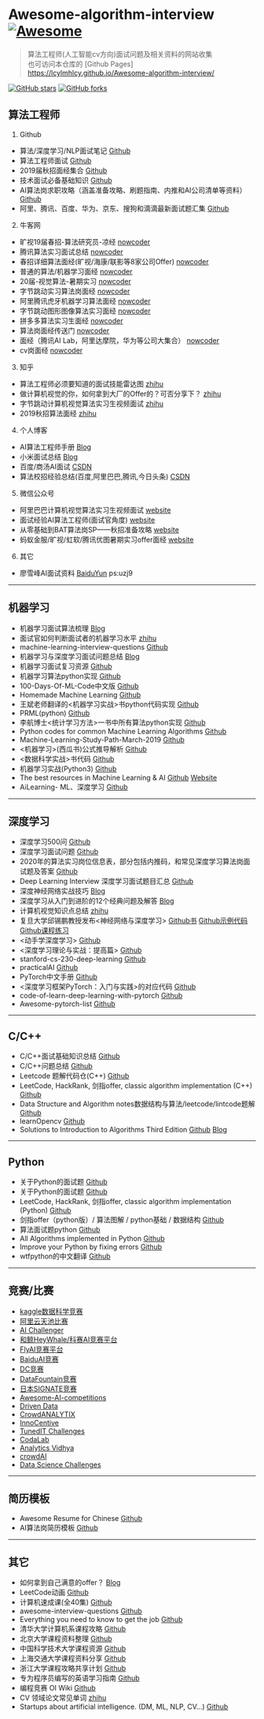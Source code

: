 # Awesome-algorithm-interview [![Awesome](https://cdn.rawgit.com/sindresorhus/awesome/d7305f38d29fed78fa85652e3a63e154dd8e8829/media/badge.svg)](https://github.com/sindresorhus/awesome)   

> 算法工程师(人工智能cv方向)面试问题及相关资料的网站收集  
> 也可访问本仓库的 [Github Pages] https://lcylmhlcy.github.io/Awesome-algorithm-interview/

[![GitHub stars](https://img.shields.io/github/stars/lcylmhlcy/Awesome-algorithm-interview.svg?style=social&label=Stars)](https://github.com/lcylmhlcy/Awesome-algorithm-interview) [![GitHub forks](https://img.shields.io/github/forks/lcylmhlcy/Awesome-algorithm-interview.svg?style=social&label=Forks)](https://github.com/lcylmhlcy/Awesome-algorithm-interview)  

## 算法工程师
1. Github
- 算法/深度学习/NLP面试笔记 [Github](https://github.com/imhuay/Algorithm_Interview_Notes-Chinese)  
- 算法工程师面试 [Github](https://github.com/PPshrimpGo/AIinterview)  
- 2019届秋招面经集合 [Github](https://github.com/zslomo/2019-Autumn-recruitment-experience)  
- 技术面试必备基础知识 [Github](https://github.com/CyC2018/CS-Notes)  
- AI算法岗求职攻略（涵盖准备攻略、刷题指南、内推和AI公司清单等资料）[Github](https://github.com/amusi/AI-Job-Notes)  
- 阿里、腾讯、百度、华为、京东、搜狗和滴滴最新面试题汇集 [Github](https://github.com/xiaole0310/interview-)  

2. 牛客网
- 旷视19届春招-算法研究员-凉经 [nowcoder](https://www.nowcoder.com/discuss/167336)  
- 腾讯算法实习面试总结 [nowcoder](https://www.nowcoder.com/discuss/163996)  
- 春招详细算法面经(旷视/海康/联影等8家公司Offer) [nowcoder](https://www.nowcoder.com/discuss/163388)  
- 普通的算法/机器学习面经 [nowcoder](https://www.nowcoder.com/discuss/61907)  
- 20届-视觉算法-暑期实习 [nowcoder](https://www.nowcoder.com/discuss/173292)  
- 字节跳动实习算法岗面经 [nowcoder](https://www.nowcoder.com/discuss/174565)   
- 阿里腾讯虎牙机器学习算法面经 [nowcoder](https://www.nowcoder.com/discuss/175759)  
- 字节跳动图形图像算法实习面经 [nowcoder](https://www.nowcoder.com/discuss/178153)  
- 拼多多算法实习生面经 [nowcoder](https://www.nowcoder.com/discuss/177911)  
- 算法岗面经传送门 [nowcoder](https://www.nowcoder.com/discuss/180976)  
- 面经（腾讯AI Lab，阿里达摩院，华为等公司大集合） [nowcoder](https://www.nowcoder.com/discuss/180087)  
- cv岗面经 [nowcoder](https://www.nowcoder.com/discuss/159266)   

3. 知乎
- 算法工程师必须要知道的面试技能雷达图 [zhihu](https://zhuanlan.zhihu.com/p/54089811)  
- 做计算机视觉的你，如何拿到大厂的Offer的？可否分享下？ [zhihu](https://www.zhihu.com/question/272045026/answer/366665187)  
- 字节跳动计算机视觉算法实习生视频面试 [zhihu](https://zhuanlan.zhihu.com/p/59270912)   
- 2019秋招算法面经 [zhihu](https://zhuanlan.zhihu.com/p/42936891)   

4. 个人博客
- AI算法工程师手册 [Blog](http://www.huaxiaozhuan.com/)  
- 小米面试总结 [Blog](https://wx.qnmlgb.tech/articles/5c55c999ce56ab804b1526cd/)  
- 百度/商汤AI面试 [CSDN](https://blog.csdn.net/emma1222/article/details/86551435)  
- 算法校招经验总结(百度,阿里巴巴,腾讯,今日头条) [CSDN](https://blog.csdn.net/ML_SDD/article/details/84986528)   

5. 微信公众号
- 阿里巴巴计算机视觉算法实习生视频面试 [website](https://mp.weixin.qq.com/s?__biz=MzUxNjcxMjQxNg==&mid=2247488083&idx=3&sn=499149282d197c1b68d3fa105a69e271&chksm=f9a260dcced5e9ca7a86741c90b5199251b4bf02b2279b314fa3302911b8d0c22e036dd7bb33&scene=21#wechat_redirect)   
- 面试经验AI算法工程师(面试官角度) [website](https://mp.weixin.qq.com/s?__biz=MzUxNjcxMjQxNg==&mid=2247487216&idx=1&sn=4516fd92ecd48cebb91629a0b1f3473d&chksm=f9a27c7fced5f5694608c40a8f4dce2636986d28145f073d2d8de088dd5ef3caa66423773787&scene=21#wechat_redirect)   
- 从零基础到BAT算法岗SP——秋招准备攻略 [website](https://mp.weixin.qq.com/s?__biz=MzUxNjcxMjQxNg==&mid=2247485936&idx=1&sn=0e156832abdc9bfd4ee82b9b70063b3e&chksm=f9a27b7fced5f26912dd64b3c6f5a2d153068843cce378a8894ffb0ea786bcba698ef0d747f3&scene=21#wechat_redirect)   
- 蚂蚁金服/旷视/虹软/腾讯优图暑期实习offer面经 [website](https://mp.weixin.qq.com/s?__biz=MzI4MDYzNzg4Mw==&mid=2247489199&idx=3&sn=4b1f2f5033929491f56bebbc73a63e63&chksm=ebb42e7bdcc3a76d0c2c9d98f275882b9cbf852c2f32d5ab3977a670690c1150a3ab0b04aa53&scene=0&xtrack=1&key=5aa6b6fc7e8425bd24f718156836dc2e81e8283eeb1653306993c9c6816f5ba1d0415a3a95b30fdb1daf045964002a34ccb8a4f35727519df9aea73b6b87f702d2c2b2549c21f6e5360bf6929136fc5b&ascene=14&uin=MTM2NDUyMTkxOQ%3D%3D&devicetype=Windows+10&version=62060739&lang=zh_CN&pass_ticket=ESuAgyeBfQrIeEX8gTsQm4%2BCbjzCr74m7714n%2BShviVnNifUDKpDRrHljFR6o7iD)   

6. 其它
- 廖雪峰AI面试资料 [BaiduYun](https://pan.baidu.com/s/10NL2yJxsBFjq8PP-wdBfuw)  ps:uzj9
---
## 机器学习
- 机器学习面试算法梳理 [Blog](https://www.cnblogs.com/tornadomeet/p/3395593.html)  
- 面试官如何判断面试者的机器学习水平 [zhihu](https://www.zhihu.com/question/62482926)  
- machine-learning-interview-questions [Github](https://github.com/Sroy20/machine-learning-interview-questions)  
- 机器学习与深度学习面试问题总结 [Blog](https://mp.weixin.qq.com/s?__biz=MzIxODM4MjA5MA==&mid=2247486331&idx=1&sn=abc69ee44d932dd7d6bc4bbef82045c8&chksm=97ea211ea09da808a546c4a6f485f45289fea2e69cddc95aaf16f06ddfb9c428ecf9d259c980&scene=0&key=f7bb43d4492422e0472e06f4faf0076f9d9de975e8a73050e15cd63f1f549a060f9018009aa9f1f5f19aa37f1408ecb3ea2be5b8464b4eae89884e1d881c91ebef20c84ea9198fed470f36016f54c30a&ascene=14&uin=MTM2NDUyMTkxOQ%3D%3D&devicetype=Windows+10&version=62060739&lang=zh_CN&pass_ticket=fLkIwHFJHv2%2FbP8RGzzYjXOZFDZBSwG0jwcmIEQhVi6CQoLDsa0PiCF8xoyKnPtI)  
- 机器学习面试复习资源 [Github](https://github.com/wangyuGithub01/Machine_Learning_Resources)  
- 机器学习算法python实现 [Github](https://github.com/lawlite19/MachineLearning_Python)  
- 100-Days-Of-ML-Code中文版 [Github](https://github.com/MLEveryday/100-Days-Of-ML-Code)  
- Homemade Machine Learning [Github](https://github.com/trekhleb/homemade-machine-learning)  
- 王斌老师翻译的<机器学习实战>书python代码实现 [Github](https://github.com/wzy6642/Machine-Learning-in-Action-Python3)  
- PRML(python) [Github](https://github.com/ctgk/PRML)  
- 李航博士<统计学习方法>一书中所有算法python实现 [Github](https://github.com/WenDesi/lihang_book_algorithm)  
- Python codes for common Machine Learning Algorithms [Github](https://github.com/susanli2016/Machine-Learning-with-Python)  
- Machine-Learning-Study-Path-March-2019 [Github](https://github.com/clone95/Machine-Learning-Study-Path-March-2019)  
- <机器学习>(西瓜书)公式推导解析 [Github](https://github.com/datawhalechina/pumpkin-book)  
- <数据科学实战>书代码 [Github](https://github.com/oreillymedia/doing_data_science)  
- 机器学习实战(Python3) [Github](https://github.com/Jack-Cherish/Machine-Learning)  
- The best resources in Machine Learning & AI [Github](https://github.com/RemoteML/bestofml) [Website](https://bestofml.com/)  
- AiLearning- ML、深度学习 [Github](https://github.com/apachecn/AiLearning)  
---
## 深度学习
- 深度学习500问 [Github](https://github.com/scutan90/DeepLearning-500-questions)  
- 深度学习面试问题 [Github](https://github.com/elviswf/DeepLearningBookQA_cn)  
- 2020年的算法实习岗位信息表，部分包括内推码，和常见深度学习算法岗面试题及答案 [Github](https://github.com/HarleysZhang/2019_algorithm_intern_information)  
- Deep Learning Interview 深度学习面试题目汇总 [Github](https://github.com/ShanghaiTechAIClub/DLInterview)  
- 深度神经网络实战技巧 [Blog](https://mp.weixin.qq.com/s?__biz=MzIxODM4MjA5MA==&mid=2247487319&idx=2&sn=35c275493f2c76a557cd5d95cbe728cc&chksm=97ea2532a09dac24d4acee0d38f6f91eee5b27ae0b0396a6186a30e26c2c515fae520013f194&mpshare=1&scene=24&srcid=0915AM36f3jIiv2An5onyGRI&key=026f558c5690f871f52a7864e791811c82fe8d67d1c3604a334a8f8a39c252cbcc03ace1a17af46a7d29333921ca82b635602f95a20b530b7e2ceb2ea411cd1e4867ece5bb7c7307ac3407bf450794e1&ascene=14&uin=MTM2NDUyMTkxOQ%3D%3D&devicetype=Windows+10&version=62060739&lang=zh_CN&pass_ticket=fLkIwHFJHv2%2FbP8RGzzYjXOZFDZBSwG0jwcmIEQhVi6CQoLDsa0PiCF8xoyKnPtI)  
- 深度学习从入门到进阶的12个经典问题及解答 [Blog](https://mp.weixin.qq.com/s?__biz=MzU1NDA4NjU2MA==&mid=2247489949&idx=2&sn=47ed40dd141c8321bb2478d64b3ec403&chksm=fbe9a052cc9e29447d99413b4bc37adbde195185aa6383166224f9935f0d318d051dd07ccd0c&scene=0&key=5121627df01c7147efe8859959f4d20b73fba95c9371f7ac9d15490736e8e5d799c882d8e8ee86f2177feec1fed1ccbad55b8aa00ea12e7c5f11d9382dc158e587fdd3f670997b791ada4fbbe9bf81e3&ascene=14&uin=MTM2NDUyMTkxOQ%3D%3D&devicetype=Windows+10&version=62060739&lang=zh_CN&pass_ticket=fLkIwHFJHv2%2FbP8RGzzYjXOZFDZBSwG0jwcmIEQhVi6CQoLDsa0PiCF8xoyKnPtI)  
- 计算机视觉知识点总结 [zhihu](https://zhuanlan.zhihu.com/p/58776542)   
- 复旦大学邱锡鹏教授发布<神经网络与深度学习> [Github书](https://github.com/nndl/nndl.github.io) [Github示例代码](https://github.com/nndl/nndl-codes) [Github课程练习](https://github.com/nndl/exercise)  
- <动手学深度学习> [Github](https://github.com/d2l-ai/d2l-zh)  
- <深度学习理论与实战：提高篇> [Github](http://fancyerii.github.io/2019/03/14/dl-book/)  
- stanford-cs-230-deep-learning [Github](https://github.com/afshinea/stanford-cs-230-deep-learning)  
- practicalAI [Github](https://github.com/GokuMohandas/practicalAI)   
- PyTorch中文手册 [Github](https://github.com/zergtant/pytorch-handbook)  
- <深度学习框架PyTorch：入门与实践>的对应代码 [Github](https://github.com/chenyuntc/pytorch-book)  
- code-of-learn-deep-learning-with-pytorch [Github](https://github.com/L1aoXingyu/code-of-learn-deep-learning-with-pytorch)  
- Awesome-pytorch-list [Github](https://github.com/bharathgs/Awesome-pytorch-list)  
---
## C/C++
- C/C++面试基础知识总结 [Github](https://github.com/huihut/interview)  
- C/C++问题总结 [Github](https://github.com/linw7/Skill-Tree/blob/master/%E7%BC%96%E7%A8%8B%E8%AF%AD%E8%A8%80C++.md)
- Leetcode 题解代码仓(C++) [Github](https://github.com/liuyubobobo/Play-Leetcode)  
- LeetCode, HackRank, 剑指offer, classic algorithm implementation (C++) [Github](https://github.com/knightsj/awesome-algorithm-question-solution)  
- Data Structure and Algorithm notes数据结构与算法/leetcode/lintcode题解 [Github](https://github.com/billryan/algorithm-exercise)  
- learnOpencv [Github](https://github.com/spmallick/learnopencv)  
- Solutions to Introduction to Algorithms Third Edition [Github](https://github.com/walkccc/CLRS/) [Blog](https://walkccc.github.io/CLRS/)  
---
## Python
- 关于Python的面试题 [Github](https://github.com/taizilongxu/interview_python)  
- 关于Python的面试题 [Github](https://github.com/kenwoodjw/python_interview_question)  
- LeetCode, HackRank, 剑指offer, classic algorithm implementation (Python) [Github](https://github.com/apachecn/awesome-algorithm)  
- 剑指offer（python版）/ 算法图解 / python基础 / 数据结构 [Github](https://github.com/weixianglin/oh-my-python)  
- 算法面试题python [Github](https://github.com/leeguandong/Interview-code-practice-python)  
- All Algorithms implemented in Python [Github](https://github.com/TheAlgorithms/Python)  
- Improve your Python by fixing errors [Github](https://github.com/qxf2/wtfiswronghere)  
- wtfpython的中文翻译 [Github](https://github.com/leisurelicht/wtfpython-cn)  
---
## 竞赛/比赛
- [kaggle数据科学竞赛](https://www.kaggle.com/competitions)  
- [阿里云天池比赛](https://tianchi.aliyun.com/competition/gameList/activeList)  
- [AI Challenger](https://challenger.ai/?lan=zh)  
- [和鲸HeyWhale/科赛AI竞赛平台](https://www.kesci.com/home/competition)  
- [FlyAI竞赛平台](https://www.flyai.com/)  
- [BaiduAI竞赛](https://aistudio.baidu.com/aistudio/#/competition)  
- [DC竞赛](http://www.dcjingsai.com/static_page/cmpList.html)  
- [DataFountain竞赛](https://www.datafountain.cn/competitions)  
- [日本SIGNATE竞赛](https://signate.jp/competitions)  
- [Awesome-AI-competitions](https://github.com/HuangCongQing/AI_competitions)  
- [Driven Data](https://www.drivendata.org/competitions/)  
- [CrowdANALYTIX](https://www.crowdanalytix.com/community)  
- [InnoCentive](https://www.innocentive.com/our-solvers/)  
- [TunedIT Challenges](http://tunedit.org/challenges)  
- [CodaLab](https://competitions.codalab.org/)  
- [Analytics Vidhya](https://datahack.analyticsvidhya.com/?utm_source=main-logo)  
- [crowdAI](https://www.crowdai.org/challenges)  
- [Data Science Challenges](https://www.datasciencechallenge.org/)  
---
## 简历模板
- Awesome Resume for Chinese [Github](https://github.com/dyweb/awesome-resume-for-chinese)  
- AI算法岗简历模板 [Github](https://github.com/amusi/AI-Job-Resume)  
---
## 其它
- 如何拿到自己满意的offer？ [Blog](https://mp.weixin.qq.com/s?__biz=MzIxOTczOTM4NA==&mid=2247486735&idx=1&sn=73d5b1f2daed2f84ebdfbb8b24040378&chksm=97d7e898a0a0618e94727f87742ef25a058adfa4b122936d1699f3bc58d7f4c2c9066fc616e3&mpshare=1&scene=24&srcid=01048c6NLyyTF2KFsmufQUmu&key=5aa6b6fc7e8425bd2c56dc2d40e38a5420421b970c3032c6a10340aafea634d628efc581ea514113bb3aa32ced5bd66622e00628fc4ab073d3cf26dc370b82f26d7d5fdd5183337e2fa81cf2fbc4c396&ascene=14&uin=MTM2NDUyMTkxOQ%3D%3D&devicetype=Windows+10&version=62060739&lang=zh_CN&pass_ticket=fLkIwHFJHv2%2FbP8RGzzYjXOZFDZBSwG0jwcmIEQhVi6CQoLDsa0PiCF8xoyKnPtI)  
- LeetCode动画 [Github](https://github.com/MisterBooo/LeetCodeAnimation)  
- 计算机速成课(全40集) [Github](https://github.com/1c7/crash-course-computer-science-chinese)  
- awesome-interview-questions [Github](https://github.com/MaximAbramchuck/awesome-interview-questions)  
- Everything you need to know to get the job [Github](https://github.com/kdn251/interviews)  
- 清华大学计算机系课程攻略 [Github](https://github.com/PKUanonym/REKCARC-TSC-UHT)  
- 北京大学课程资料整理 [Github](https://github.com/lib-pku/libpku)  
- 中国科学技术大学课程资源 [Github](https://github.com/USTC-Resource/USTC-Course)  
- 上海交通大学课程资料分享 [Github](https://github.com/CoolPhilChen/SJTU-Courses/)  
- 浙江大学课程攻略共享计划 [Github](https://github.com/QSCTech/zju-icicles)  
- 专为程序员编写的英语学习指南 [Github](https://github.com/yujiangshui/A-Programmers-Guide-to-English)  
- 编程竞赛 OI Wiki [Github](https://github.com/24OI/OI-wiki)  
- CV 领域论文常见单词 [zhihu](https://zhuanlan.zhihu.com/p/60049093)
- Startups about artificial intelligence. (DM, ML, NLP, CV...) [Github](https://github.com/lipiji/AIStartups)  
